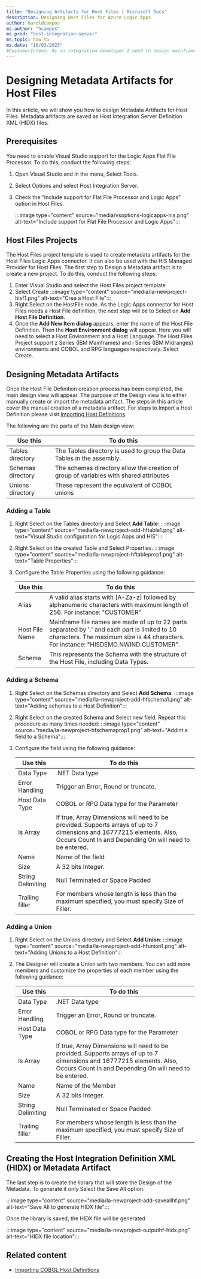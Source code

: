 ```yaml
---
title: "Designing Artifacts for Host Files | Microsoft Docs"
description: Designing Host Files for Azure Logic Apps
author: haroldcampos
ms.author: "hcampos"
ms.prod: "host-integration-server"
ms.topic: how-to
ms.date: "10/03/2023"
#CustomerIntent: As an integration developer I need to design mainframe metadata artifacts for Azure Logic Apps
---
```


# Designing Metadata Artifacts for Host Files

In this article, we will show you how to design Metadata Artifacts for Host Files. Metadata artifacts are saved as Host Integration Server Definition XML (HIDX) files.

## Prerequisites

You need to enable Visual Studio support for the Logic Apps Flat File Processor. To do this, conduct the following steps:

1. Open Visual Studio and in the menu, Select Tools. 
1. Select Options and select Host Integration Server. 
1. Check the  “Include support for Flat File Processor and Logic Apps” option in Host Files.

   :::image type="content" source="media/vsoptions-logicapps-his.png" alt-text="Include support for Flat File Processor and Logic Apps":::

## Host Files Projects

The Host Files project template is used to create metadata artifacts for the Host Files Logic Apps connector. It can also be used with the HIS Managed Provider for Host Files. The first step to Design a Metadata artifact is to create a new project. To do this, conduct the following steps:

1. Enter Visual Studio and select the Host Files project template
1. Select Create
   :::image type="content" source="media/la-newproject-hisf1.png" alt-text="Crea a Host File":::
1. Right Select on the HostFile node. As the Logic Apps connector for Host Files needs a Host File definition, the next step will be to Select on **Add Host File Definition**.
1. Once the **Add New Item dialog** appears, enter the name of the Host File Definition. Then the **Host Environment dialog** will appear. Here you will need to select a Host Environment and a Host Language. The Host Files Project support z Series (IBM Mainframes) and i Series (IBM Midranges) environments and COBOL and RPG languages respectively. Select Create.

## Designing Metadata Artifacts

Once the Host File Definition creation process has been completed, the main design view will appear. The purpose of the Design view is to either manually create or import the metadata artifact. The steps in this article cover the manual creation of a metadata artifact. For steps to Import a Host Definition please visit [Importing Host Definitions](application-integration-importhostdefs.md).

The following are the parts of the Main design view:

   |Use this  |To do this  |
   |---------|---------|
   |Tables directory     |     The  Tables directory is used to group the Data Tables in the assembly.     |
   |Schemas directory     |         The schemas directory allow the creation of group of variables with shared attributes|
   |Unions directory     |         These represent the equivalent of COBOL unions|

### Adding a Table

1. Right Select on the Tables directory and Select **Add Table**:
   :::image type="content" source="media/la-newproject-add-hftable1.png" alt-text="Visual Studio configuration for Logic Apps and HIS":::
1. Right Select on the created Table and Select Properties.
   :::image type="content" source="media/la-newproject-hftableprop1.png" alt-text="Table Properties":::
1. Configure the Table Properties using the following guidance:

   |Use this  |To do this  |
   |---------|---------|
   |Alias     |  A valid alias starts with [A-Za-z] followed by alphanumeric characters with maximum length of 256. For instance: "CUSTOMER"      |
   |Host File Name     | Mainframe file names are made of up to 22 parts separated by '.' and each part is limited to 10 characters. The maximum size is 44 characters.     For instance: "HISDEMO.NWIND.CUSTOMER".|
   |Schema     |    This represents the Schema with the structure of the Host File, including Data Types.     |

### Adding a Schema

1. Right Select on the Schemas directory and Select **Add Schema**:
   :::image type="content" source="media/la-newproject-add-hfschema1.png" alt-text="Adding schemas to a Host Definition":::
1. Right Select on the created Schema and Select new field. Repeat this procedure as many times needed:
   :::image type="content" source="media/la-newproject-hfschemaprop1.png" alt-text="Addint a field to a Schema":::
1. Configure the field using the following guidance:

   |Use this  |To do this  |
   |---------|---------|
   |Data Type     | .NET Data type          |
   |Error Handling     |    Trigger an Error, Round or truncate.     |
   |Host Data Type     |COBOL or RPG Data type for the Parameter         |
   |Is Array     |   If true, Array Dimensions will need to be provided. Supports arrays of up to 7 dimensions and 16777215 elements. Also, Occurs Count In and Depending On will need to be entered.    |
   |Name     |   Name of the field      |
   |Size     |      A 32 bits Integer.   |
   |String Delimiting     |      Null Terminated or Space Padded   |
   |Trailing filler     |    For members whose length is less than the maximum specified, you must specify Size of Filler.     |

### Adding a Union

1. Right Select on the Unions directory and Select **Add Union**:
   :::image type="content" source="media/la-newproject-add-hfunion1.png" alt-text="Adding Unions to a Host Definition":::
1. The Designer will create a Union with two members. You can add more members and customize the properties of each member using the following guidance:

   |Use this  |To do this  |
   |---------|---------|
   |Data Type     | .NET Data type          |
   |Error Handling     |    Trigger an Error, Round or truncate.     |
   |Host Data Type     |COBOL or RPG Data type for the Parameter         |
   |Is Array     |   If true, Array Dimensions will need to be provided. Supports arrays of up to 7 dimensions and 16777215 elements. Also, Occurs Count In and Depending On will need to be entered.    |
   |Name     |   Name of the Member      |
   |Size     |      A 32 bits Integer.   |
   |String Delimiting     |      Null Terminated or Space Padded   |
   |Trailing filler     |    For members whose length is less than the maximum specified, you must specify Size of Filler.     |

## Creating the Host Integration Definition XML (HIDX) or Metadata Artifact

The last step is to create the library that will store the Design of the Metadata. To generate it only Select the Save All option.

   :::image type="content" source="media/la-newproject-add-saveallhf.png" alt-text="Save All to generate HIDX file":::

Once the library is saved, the HIDX file will be generated

   :::image type="content" source="media/la-newproject-outputhf-hidx.png" alt-text="HIDX file location":::

## Related content

- [Importing COBOL Host Definitions](application-integration-importhostdefs.md)
